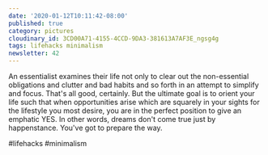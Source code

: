 ```yaml
---
date: '2020-01-12T10:11:42-08:00'
published: true
category: pictures
cloudinary_id: 3CD00A71-4155-4CCD-9DA3-381613A7AF3E_ngsg4g
tags: lifehacks minimalism
newsletter: 42
---
```


An essentialist examines their life not only to clear out the non-essential obligations and clutter and bad habits and so forth in an attempt to simplify and focus. That's all good, certainly. But the ultimate goal is to orient your life such that when opportunities arise which are squarely in your sights for the lifestyle you most desire, you are in the perfect position to give an emphatic YES. In other words, dreams don't come true just by happenstance. You've got to prepare the way.

#lifehacks #minimalism